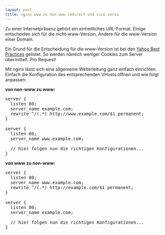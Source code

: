 ```yaml
---
layout: post
title: nginx www zu non-www redirect und vice versa
---
```

Zu einer Internetpräsenz gehört ein einheitliches URL-Format. Einige entscheiden sich für die nicht-www-Version, Andere für die www-Version einer Domain.

Ein Grund für die Entscheidung für die www-Version ist bei den <a href="http://developer.yahoo.com/performance/rules.html#cookie_free">Yahoo Best Practices</a> gelistet. So werden nämlich weniger Cookies zum Server übermittelt. Pro Request!

Mit nginx lässt sich eine allgemeine Weiterleitung ganz einfach einrichten. Einfach die Konfiguration des entsprechenden VHosts öffnen und wie folgt anpassen:

<strong>von non-www zu www:</strong>
<pre>server {
  listen 80;
  server_name example.com;
  rewrite ^/(.*) http://www.example.com/$1 permanent;
}

server {
  listen 80;
  server_name www.example.com;

  // hier folgen nun die richtigen Konfigurationen...
}</pre>
<strong>von www zu non-www:</strong>
<pre>server {
  listen 80;
  server_name www.example.com;
  rewrite ^/(.*) http://example.com/$1 permanent;
}

server {
  listen 80;
  server_name example.com;

  // hier folgen nun die richtigen Konfigurationen...
}</pre>
